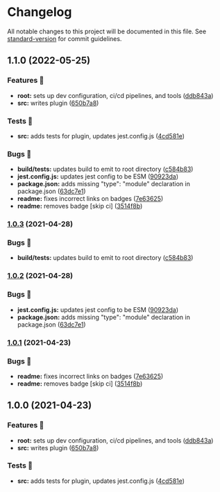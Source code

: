 # Changelog

All notable changes to this project will be documented in this file. See [standard-version](https://github.com/conventional-changelog/standard-version) for commit guidelines.

## 1.1.0 (2022-05-25)

### Features 🎉

- **root:** sets up dev configuration, ci/cd pipelines, and tools ([ddb843a](https://github.com/rockchalkwushock/rehype-code-titles/commit/ddb843a090b02056bae89314268762372045ca34))
- **src:** writes plugin ([650b7a8](https://github.com/rockchalkwushock/rehype-code-titles/commit/650b7a829ee1651ca42228b750092aa60ee9093e))

### Tests 🧪

- **src:** adds tests for plugin, updates jest.config.js ([4cd581e](https://github.com/rockchalkwushock/rehype-code-titles/commit/4cd581e57b86ab3d2da747cb72f7ec8d6043ae6b))

### Bugs 🐛

- **build/tests:** updates build to emit to root directory ([c584b83](https://github.com/rockchalkwushock/rehype-code-titles/commit/c584b83b7f5ddbcb2483022d9ea8dbd870d3a3fa))
- **jest.config.js:** updates jest config to be ESM ([90923da](https://github.com/rockchalkwushock/rehype-code-titles/commit/90923dadfc7660e60a88654ff81582e06200fb01))
- **package.json:** adds missing "type": "module" declaration in package.json ([63dc7e1](https://github.com/rockchalkwushock/rehype-code-titles/commit/63dc7e19941c08540bff835f6686c55ab3ec5867))
- **readme:** fixes incorrect links on badges ([7e63625](https://github.com/rockchalkwushock/rehype-code-titles/commit/7e63625be73ad9343e3a3afab1e1b06abb8fc2f0))
- **readme:** removes badge [skip ci] ([3514f8b](https://github.com/rockchalkwushock/rehype-code-titles/commit/3514f8bf7d3c29d901a203a428fc084dbca906d0))

### [1.0.3](https://github.com/rockchalkwushock/rehype-code-titles/compare/v1.0.2...v1.0.3) (2021-04-28)

### Bugs 🐛

- **build/tests:** updates build to emit to root directory ([c584b83](https://github.com/rockchalkwushock/rehype-code-titles/commit/c584b83b7f5ddbcb2483022d9ea8dbd870d3a3fa))

### [1.0.2](https://github.com/rockchalkwushock/rehype-code-titles/compare/v1.0.1...v1.0.2) (2021-04-28)

### Bugs 🐛

- **jest.config.js:** updates jest config to be ESM ([90923da](https://github.com/rockchalkwushock/rehype-code-titles/commit/90923dadfc7660e60a88654ff81582e06200fb01))
- **package.json:** adds missing "type": "module" declaration in package.json ([63dc7e1](https://github.com/rockchalkwushock/rehype-code-titles/commit/63dc7e19941c08540bff835f6686c55ab3ec5867))

### [1.0.1](https://github.com/rockchalkwushock/rehype-code-titles/compare/v1.0.0...v1.0.1) (2021-04-23)

### Bugs 🐛

- **readme:** fixes incorrect links on badges ([7e63625](https://github.com/rockchalkwushock/rehype-code-titles/commit/7e63625be73ad9343e3a3afab1e1b06abb8fc2f0))
- **readme:** removes badge [skip ci] ([3514f8b](https://github.com/rockchalkwushock/rehype-code-titles/commit/3514f8bf7d3c29d901a203a428fc084dbca906d0))

## 1.0.0 (2021-04-23)

### Features 🎉

- **root:** sets up dev configuration, ci/cd pipelines, and tools ([ddb843a](https://github.com/rockchalkwushock/rehype-code-titles/commit/ddb843a090b02056bae89314268762372045ca34))
- **src:** writes plugin ([650b7a8](https://github.com/rockchalkwushock/rehype-code-titles/commit/650b7a829ee1651ca42228b750092aa60ee9093e))

### Tests 🧪

- **src:** adds tests for plugin, updates jest.config.js ([4cd581e](https://github.com/rockchalkwushock/rehype-code-titles/commit/4cd581e57b86ab3d2da747cb72f7ec8d6043ae6b))
